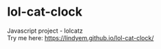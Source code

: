 # lol-cat-clock
Javascript project - lolcatz
<br>Try me here: https://lindyem.github.io/lol-cat-clock/
